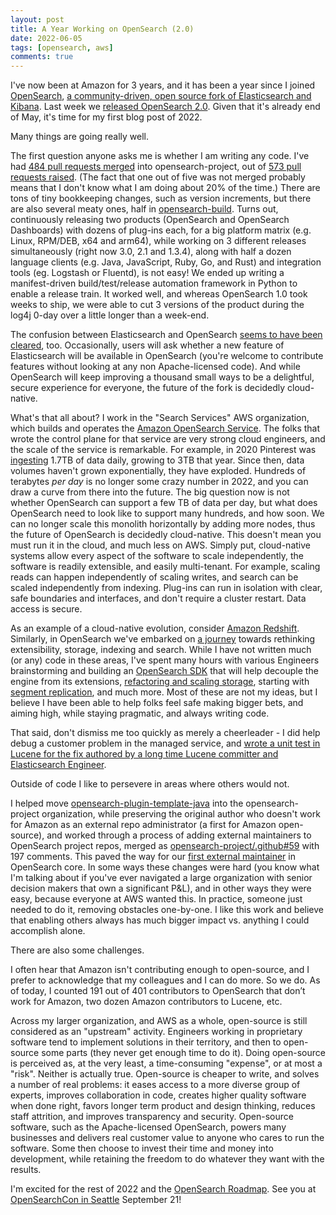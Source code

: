 ```yaml
---
layout: post
title: A Year Working on OpenSearch (2.0)
date: 2022-06-05
tags: [opensearch, aws]
comments: true
---
```

I've now been at Amazon for 3 years, and it has been a year since I joined [OpenSearch](https://opensearch.org/), [a community-driven, open source fork of Elasticsearch and Kibana](https://aws.amazon.com/blogs/opensource/introducing-opensearch/). Last week we [released OpenSearch 2.0](https://opensearch.org/blog/releases/2022/05/opensearch-2-0-is-now-available/). Given that it's already end of May, it's time for my first blog post of 2022.

Many things are going really well.

The first question anyone asks me is whether I am writing any code. I've had [484 pull requests merged](https://github.com/pulls?q=is:pr+author:dblock+archived:false+user:opensearch-project+is:closed+is:merged) into opensearch-project, out of [573 pull requests raised](https://github.com/pulls?q=is:pr+author:dblock+archived:false+user:opensearch-project+is:closed). (The fact that one out of five was not merged probably means that I don't know what I am doing about 20% of the time.) There are tons of tiny bookkeeping changes, such as version increments, but there are also several meaty ones, half in [opensearch-build](https://github.com/opensearch-project/opensearch-build/pulls?q=is:pr+author:dblock+is:closed+is:merged). Turns out, continuously releasing two products (OpenSearch and OpenSearch Dashboards) with dozens of plug-ins each, for a big platform matrix (e.g. Linux, RPM/DEB, x64 and arm64), while working on 3 different releases simultaneously (right now 3.0, 2.1 and 1.3.4), along with half a dozen language clients (e.g. Java, JavaScript, Ruby, Go, and Rust) and integration tools (eg. Logstash or Fluentd), is not easy! We ended up writing a manifest-driven build/test/release automation framework in Python to enable a release train. It worked well, and whereas OpenSearch 1.0 took weeks to ship, we were able to cut 3 versions of the product during the log4j 0-day over a little longer than a week-end.

The confusion between Elasticsearch and OpenSearch [seems to have been cleared](https://web.archive.org/web/20240511215834/https://venturebeat.com/enterprise-analytics/where-did-we-come-from-exploring-the-explosion-of-interest-in-data-and-data-tooling/), too. Occasionally, users will ask whether a new feature of Elasticsearch will be available in OpenSearch (you're welcome to contribute features without looking at any non Apache-licensed code). And while OpenSearch will keep improving a thousand small ways to be a delightful, secure experience for everyone, the future of the fork is decidedly cloud-native.

What's that all about? I work in the "Search Services" AWS organization, which builds and operates the [Amazon OpenSearch Service](https://aws.amazon.com/opensearch-service/). The folks that wrote the control plane for that service are very strong cloud engineers, and the scale of the service is remarkable. For example, in 2020 Pinterest was [ingesting](https://aws.amazon.com/solutions/case-studies/pinterest-elasticsearch-case-study/) 1.7TB of data daily, growing to 3TB that year. Since then, data volumes haven't grown exponentially, they have exploded. Hundreds of terabytes *per day* is no longer some crazy number in 2022, and you can draw a curve from there into the future. The big question now is not whether OpenSearch can support a few TB of data per day, but what does OpenSearch need to look like to support many hundreds, and how soon. We can no longer scale this monolith horizontally by adding more nodes, thus the future of OpenSearch is decidedly cloud-native. This doesn't mean you must run it in the cloud, and much less on AWS. Simply put, cloud-native systems allow every aspect of the software to scale independently, the software is readily extensible, and easily multi-tenant. For example, scaling reads can happen independently of scaling writes, and search can be scaled independently from indexing. Plug-ins can run in isolation with clear, safe boundaries and interfaces, and don't require a cluster restart. Data access is secure.

As an example of a cloud-native evolution, consider [Amazon Redshift](https://www.amazon.science/latest-news/amazon-redshift-ten-years-of-continuous-reinvention). Similarly, in OpenSearch we've embarked on [a journey](https://github.com/opensearch-project/OpenSearch/issues/2095) towards rethinking extensibility, storage, indexing and search. While I have not written much (or any) code in these areas, I've spent many hours with various Engineers brainstorming and building an [OpenSearch SDK](https://github.com/opensearch-project/OpenSearch/issues/2447) that will help decouple the engine from its extensions, [refactoring and scaling storage](https://github.com/opensearch-project/OpenSearch/issues/2578), starting with [segment replication](https://github.com/opensearch-project/OpenSearch/issues/2229), and much more. Most of these are not my ideas, but I believe I have been able to help folks feel safe making bigger bets, and aiming high, while staying pragmatic, and always writing code. 

That said, don't dismiss me too quickly as merely a cheerleader - I did help debug a customer problem in the managed service, and [wrote a unit test in Lucene for the fix authored by a long time Lucene committer and Elasticsearch Engineer](https://github.com/apache/lucene/pull/711).

Outside of code I like to persevere in areas where others would not.

I helped move [opensearch-plugin-template-java](https://github.com/opensearch-project/opensearch-plugin-template-java) into the opensearch-project organization, while preserving the original author who doesn't work for Amazon as an external repo administrator (a first for Amazon open-source), and worked through a process of adding external maintainers to OpenSearch project repos, merged as [opensearch-project/.github#59](https://github.com/opensearch-project/.github/pull/59) with 197 comments. This paved the way for our [first external maintainer](https://github.com/opensearch-project/OpenSearch/pull/2905) in OpenSearch core. In some ways these changes were hard (you know what I'm talking about if you've ever navigated a large organization with senior decision makers that own a significant P&L), and in other ways they were easy, because everyone at AWS wanted this. In practice, someone just needed to do it, removing obstacles one-by-one. I like this work and believe that enabling others always has much bigger impact vs. anything I could accomplish alone.

There are also some challenges.

I often hear that Amazon isn't contributing enough to open-source, and I prefer to acknowledge that my colleagues and I can do more. So we do. As of today, I counted 191 out of 401 contributors to OpenSearch that don’t work for Amazon, two dozen Amazon contributors to Lucene, etc. 

Across my larger organization, and AWS as a whole, open-source is still considered as an "upstream" activity. Engineers working in proprietary software tend to implement solutions in their territory, and then to open-source some parts (they never get enough time to do it). Doing open-source is perceived as, at the very least, a time-consuming "expense", or at most a "risk". Neither is actually true. Open-source is cheaper to write, and solves a number of real problems: it eases access to a more diverse group of experts, improves collaboration in code, creates higher quality software when done right, favors longer term product and design thinking, reduces staff attrition, and improves transparency and security. Open-source software, such as the Apache-licensed OpenSearch, powers many businesses and delivers real customer value to anyone who cares to run the software. Some then choose to invest their time and money into development, while retaining the freedom to do whatever they want with the results.

I'm excited for the rest of 2022 and the [OpenSearch Roadmap](https://github.com/orgs/opensearch-project/projects/1). See you at [OpenSearchCon in Seattle](https://opensearch.org/events/2022-0921-opensearchcon/) September 21!
